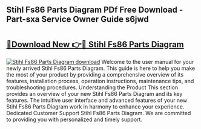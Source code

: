 ## Stihl Fs86 Parts Diagram PDf Free Download - Part-sxa Service Owner Guide s6jwd

# <h2><a href="http://dfpnuhx.blite.top/?on=Stihl+Fs86+Parts+Diagram">🔗Download New 👉🔴 Stihl Fs86 Parts Diagram</a></h2>

[![Stihl Fs86 Parts Diagram download](https://i.imgur.com/lujVjoI.png)](http://dfpnuhx.blite.top/?on=Stihl+Fs86+Parts+Diagram)
Welcome to the user manual for your newly arrived Stihl Fs86 Parts Diagram. This guide is here to help you make the most of your product by providing a comprehensive overview of its features, installation process, operation instructions, maintenance tips, and troubleshooting procedures. Understanding the Product This section provides an overview of your new Stihl Fs86 Parts Diagram and its key features. The intuitive user interface and advanced features of your new Stihl Fs86 Parts Diagram work in harmony to enhance your experience. Dedicated Customer Support Stihl Fs86 Parts Diagram. We are committed to providing you with personalized and timely support.
